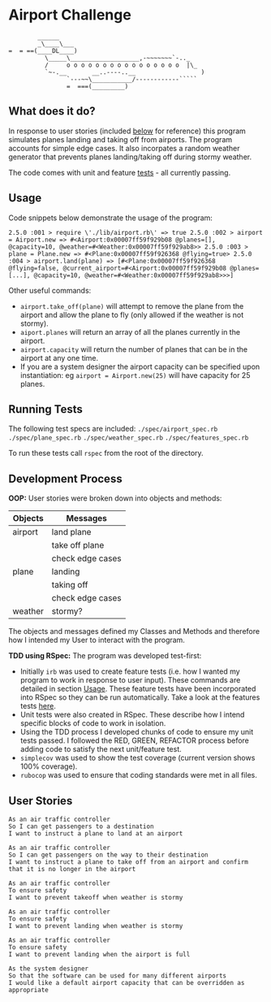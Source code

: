 Airport Challenge
=================

```
        ______
        _\____\___
=  = ==(____DL____)
          \_____\___________________,-~~~~~~~`-.._
          /     o o o o o o o o o o o o o o o o  |\_
          `~-.__       __..----..__                  )
                `---~~\___________/------------`````
                =  ===(_________)

```


What does it do?
--------------

In response to user stories (included [below](#user-stories) for reference) this program simulates planes landing and taking off from airports. The program accounts for simple edge cases. It also incorpates a random weather generator that prevents planes landing/taking off during stormy weather. 

The code comes with unit and feature [tests](#running-tests) - all currently passing.


Usage
-----

Code snippets below demonstrate the usage of the program:

`2.5.0 :001 > require \'./lib/airport.rb\'
 => true
2.5.0 :002 > airport = Airport.new
 => #<Airport:0x00007ff59f929b08 @planes=[], @capacity=10, @weather=#<Weather:0x00007ff59f929ab8>>
2.5.0 :003 > plane = Plane.new
 => #<Plane:0x00007ff59f926368 @flying=true>
2.5.0 :004 > airport.land(plane)
 => [#<Plane:0x00007ff59f926368 @flying=false, @current_airport=#<Airport:0x00007ff59f929b08 @planes=[...], @capacity=10, @weather=#<Weather:0x00007ff59f929ab8>>>]`
 
 Other useful commands:
 - `airport.take_off(plane)` will attempt to remove the plane from the airport and allow the plane to fly (only allowed if the weather is not stormy).
 - `aiport.planes` will return an array of all the planes currently in the airport.
 - `airport.capacity` will return the number of planes that can be in the airport at any one time.
 - If you are a system designer the airport capacity can be specified upon instantiation: eg `airport = Airport.new(25)` will have capacity for 25 planes.


Running Tests
------------

The following test specs are included:
`./spec/airport_spec.rb`
`./spec/plane_spec.rb`
`./spec/weather_spec.rb`
`./spec/features_spec.rb`

To run these tests call `rspec` from the root of the directory.


Development Process
------------------

**OOP:**
User stories were broken down into objects and methods:

| Objects       | Messages         |
| ------------- | -------------    |
| airport       | land plane       |
|               | take off plane   |
|               | check edge cases |
| plane         | landing          |
|               | taking off       |
|               | check edge cases |
| weather       | stormy?          |


The objects and messages defined my Classes and Methods and therefore how I intended my User to interact with the program.

**TDD using RSpec:**
The program was developed test-first:
- Initially `irb` was used to create feature tests (i.e. how I wanted my program to work in response to user input). These commands are detailed in section [Usage](#usage). These feature tests have been incorporated into RSpec so they can be run automatically. Take a look at the features tests [here](specs/feature_tests.rb).
- Unit tests were also created in RSpec. These describe how I intend specific blocks of code to work in isolation. 
- Using the TDD process I developed chunks of code to ensure my unit tests passed. I followed the RED, GREEN, REFACTOR process before adding code to satisfy the next unit/feature test.
- `simplecov` was used to show the test coverage (current version shows 100% coverage).
- `rubocop` was used to ensure that coding standards were met in all files.


User Stories
-----------

```
As an air traffic controller 
So I can get passengers to a destination 
I want to instruct a plane to land at an airport

As an air traffic controller 
So I can get passengers on the way to their destination 
I want to instruct a plane to take off from an airport and confirm that it is no longer in the airport

As an air traffic controller 
To ensure safety 
I want to prevent takeoff when weather is stormy 

As an air traffic controller 
To ensure safety 
I want to prevent landing when weather is stormy 

As an air traffic controller 
To ensure safety 
I want to prevent landing when the airport is full 

As the system designer
So that the software can be used for many different airports
I would like a default airport capacity that can be overridden as appropriate
```
